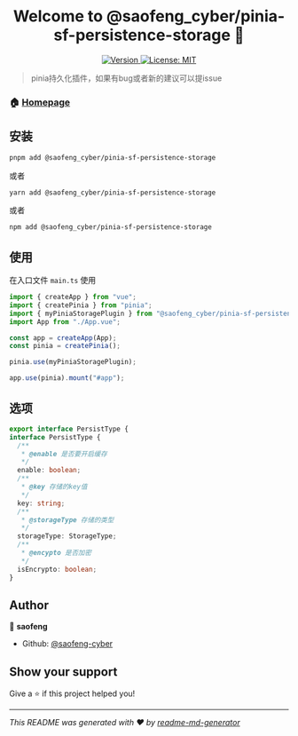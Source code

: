 <h1 align="center">Welcome to @saofeng_cyber/pinia-sf-persistence-storage 👋</h1>
<p align="center">
  <a href="https://www.npmjs.com/package/@saofeng_cyber/pinia-sf-persistence-storage" target="_blank">
    <img alt="Version" src="https://img.shields.io/npm/v/@saofeng_cyber/pinia-sf-persistence-storage.svg">
  </a>
  <a href="#" target="_blank">
    <img alt="License: MIT" src="https://img.shields.io/badge/License-MIT-yellow.svg" />
  </a>
</p>

> pinia持久化插件，如果有bug或者新的建议可以提issue

### 🏠 [Homepage](https://github.com/saofeng-cyber/pinia-sf-persistence-storage)

## 安装

```sh
pnpm add @saofeng_cyber/pinia-sf-persistence-storage
```
或者

```sh
yarn add @saofeng_cyber/pinia-sf-persistence-storage
```

或者

```sh
npm add @saofeng_cyber/pinia-sf-persistence-storage
```

## 使用

在入口文件 `main.ts` 使用

```ts
import { createApp } from "vue";
import { createPinia } from "pinia";
import { myPiniaStoragePlugin } from "@saofeng_cyber/pinia-sf-persistence-storage";
import App from "./App.vue";

const app = createApp(App);
const pinia = createPinia();

pinia.use(myPiniaStoragePlugin);

app.use(pinia).mount("#app");
```

## 选项

```ts
export interface PersistType {
interface PersistType {
  /**
   * @enable 是否要开启缓存
   */
  enable: boolean;
  /**
   * @key 存储的key值
   */
  key: string;
  /**
   * @storageType 存储的类型
   */
  storageType: StorageType;
  /**
   * @encypto 是否加密
   */
  isEncrypto: boolean;
}
```

## Author

👤 **saofeng**

* Github: [@saofeng-cyber](https://github.com/saofeng-cyber)

## Show your support

Give a ⭐️ if this project helped you!

***
_This README was generated with ❤️ by [readme-md-generator](https://github.com/kefranabg/readme-md-generator)_